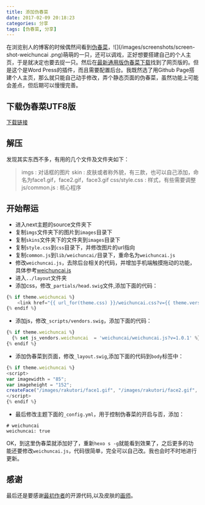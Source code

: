 ```yaml
---
title: 添加伪春菜
date: 2017-02-09 20:18:23
categories: 分享
tags: [伪春菜, 分享]
---
```

在浏览别人的博客的时候偶然间看到[伪春菜](http://baike.baidu.com/item/%E4%BC%AA%E6%98%A5%E8%8F%9C)，![](/images/screenshots/screen-shot-weichuncai .png)萌萌的一只，还可以调戏，正好想要搭建自己的个人主页，于是就决定也要去捉一只。然后在[最新通用版伪春菜下载](http://www.lmyoaoa.com/inn/archives/4504/)找到了网页版的。但是这个是Word Press的插件，而且需要配置后台。我既然选了用Github Page搭建个人主页，那么就只能自己动手修改，弄个静态页面的伪春菜，虽然功能上可能会差点，但后期可以慢慢完善。

<!-- more -->

## 下载伪春菜UTF8版

[下载链接](http://www.lmyoaoa.com/downloads/weichuncai_utf8.zip)

## 解压

发现其实东西不多，有用的几个文件及文件夹如下：
> imgs : 对话框的图片
> skin : 皮肤或者称外貌，有三款，也可以自己添加，命名为face1.gif，face2.gif，face3.gif
> css/style.css : 样式，有些需要调整
> js/common.js : 核心程序

## 开始帮运

* 进入next主题的source文件夹下
* 复制`imgs`文件夹下的图片到`images`目录下
* 复制`skins`文件夹下的文件夹到`images`目录下
* 复制`style.css`到`css`目录下，并修改图片的url指向
* 复制`common.js`到`lib/weichuncai/`目录下，重命名为`weichuncai.js`
* 修改`weichuncai.js`，去除后台相关的代码，并增加手机端触摸拖动的功能，具体参考[weichuncai.js](/lib/weichuncai/weichuncai.js)
* 进入`../layout`文件夹
* 添加css，修改`_partials/head.swig`文件,添加下面的代码：
``` js
{% if theme.weichuncai %}
    <link href="{{ url_for(theme.css) }}/weichuncai.css?v={{ theme.version }}" rel="stylesheet" type="text/css" />
{% endif %}
```
* 添加js，修改`_scripts/vendors.swig`，添加下面的代码：
``` js
{% if theme.weichuncai %}
  {% set js_vendors.weichuncai  = 'weichuncai/weichuncai.js?v=1.0.1' %}
{% endif %}
```
* 添加伪春菜到页面，修改`_layout.swig`,添加下面的代码到`body`标签中：
``` js
{% if theme.weichuncai %}
<script>
var imagewidth = "85";
var imageheight = "152";
createFace("/images/rakutori/face1.gif", "/images/rakutori/face2.gif", "/images/rakutori/face3.gif");
</script>
{% endif %}
```
* 最后修改主题下面的`_config.yml`，用于控制伪春菜的开启与否，添加：
```
# weichuncai
weichuncai: true
```
OK，到这里伪春菜就添加好了，重新`hexo s -g`就能看到效果了，之后更多的功能还要修改`weichuncai.js`，代码很简单，完全可以自己改。我也会时不时地进行更新。

## 感谢

最后还是要感谢[最初作者](http://www.lmyoaoa.com/inn/)的开源代码,以及皮肤的[画师](https://zh.moegirl.org/zh-hans/%E6%B7%B1%E6%B8%8A%E8%90%BD%E9%B8%9F)。

